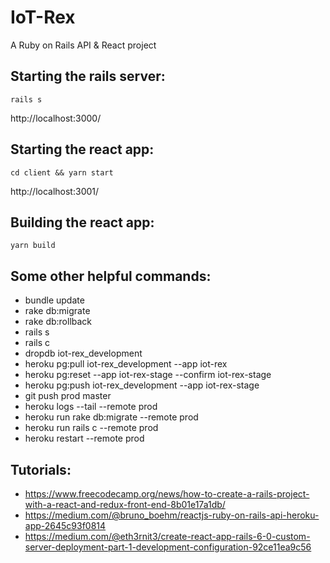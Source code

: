 # IoT-Rex
A Ruby on Rails API & React project

## Starting the rails server:
```
rails s
```

http://localhost:3000/

## Starting the react app:
```
cd client && yarn start
```

http://localhost:3001/

## Building the react app:
```
yarn build
```

## Some other helpful commands:
- bundle update
- rake db:migrate
- rake db:rollback
- rails s
- rails c
- dropdb iot-rex_development
- heroku pg:pull <postgresql-name> iot-rex_development --app iot-rex
- heroku pg:reset --app iot-rex-stage --confirm iot-rex-stage
- heroku pg:push iot-rex_development <postgresql-name> --app iot-rex-stage
- git push prod master
- heroku logs --tail --remote prod
- heroku run rake db:migrate --remote prod
- heroku run rails c --remote prod
- heroku restart --remote prod


## Tutorials:
- https://www.freecodecamp.org/news/how-to-create-a-rails-project-with-a-react-and-redux-front-end-8b01e17a1db/
- https://medium.com/@bruno_boehm/reactjs-ruby-on-rails-api-heroku-app-2645c93f0814
- https://medium.com/@eth3rnit3/create-react-app-rails-6-0-custom-server-deployment-part-1-development-configuration-92ce11ea9c56
